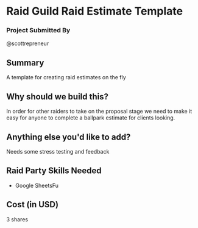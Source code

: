 # Raid Guild Raid Estimate Template

### Project Submitted By

@scottrepreneur

## Summary

A template for creating raid estimates on the fly

## Why should we build this?

In order for other raiders to take on the proposal stage we need to make it easy for anyone to complete a ballpark estimate for clients looking.

## Anything else you'd like to add?

Needs some stress testing and feedback

## Raid Party Skills Needed

- Google SheetsFu

## Cost (in USD)

3 shares
